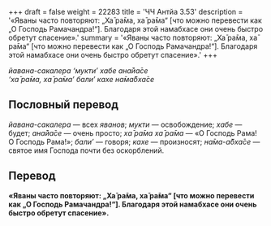 +++
draft = false
weight = 22283
title = 'ЧЧ Антйа 3.53'
description = '«Яваны часто повторяют: „Ха̄ ра̄ма, ха̄ ра̄ма“ [что можно перевести как „О Господь Рамачандра!“]. Благодаря этой намабхасе они очень быстро обретут спасение».'
summary = '«Яваны часто повторяют: „Ха̄ ра̄ма, ха̄ ра̄ма“ [что можно перевести как „О Господь Рамачандра!“]. Благодаря этой намабхасе они очень быстро обретут спасение».'
+++

_йавана-сакалера ‘мукти’ хабе ана̄йа̄се  
‘ха̄ ра̄ма, ха̄ ра̄ма’ бали’ кахе на̄ма̄бха̄се_

## Пословный перевод

_йавана_\-_сакалера_ — всех _яванов_; _мукти_ — освобождение; _хабе_ — будет; _ана̄йа̄се_ — очень просто; _ха̄_ _ра̄ма_ _ха̄_ _ра̄ма_ — «О Господь Рама! О Господь Рама!»; _бали’_ — говоря; _кахе_ — произносят; _на̄ма_\-_а̄бха̄се_ — святое имя Господа почти без оскорблений.

## Перевод

**«Яваны часто повторяют: „Ха̄ ра̄ма, ха̄ ра̄ма“ \[что можно перевести как „О Господь Рамачандра!“\]. Благодаря этой намабхасе они очень быстро обретут спасение».**

